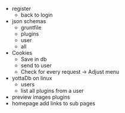 - register
    - back to login
- json schemas
    - gruntfile
    - plugins
    - user
    - all
- Cookies
    - Save in db
    - send to user
    - Check for every request -> Adjust menu
- yottaDb on linux
    - users
    - list all plugins from a user
- preview images plugins
- homepage add links to sub pages
